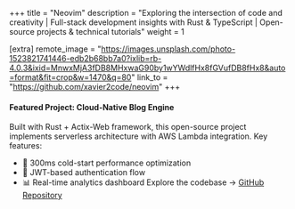 +++
title = "Neovim"
description = "Exploring the intersection of code and creativity | Full-stack development insights with Rust & TypeScript | Open-source projects & technical tutorials"
weight = 1

[extra]
remote_image = "https://images.unsplash.com/photo-1523821741446-edb2b68bb7a0?ixlib=rb-4.0.3&ixid=MnwxMjA3fDB8MHxwaG90by1wYWdlfHx8fGVufDB8fHx8&auto=format&fit=crop&w=1470&q=80"
link_to = "https://github.com/xavier2code/neovim"
+++

#### Featured Project: Cloud-Native Blog Engine
Built with Rust + Actix-Web framework, this open-source project implements serverless architecture with AWS Lambda integration. Key features:
- 🚀 300ms cold-start performance optimization
- 🔐 JWT-based authentication flow
- 📊 Real-time analytics dashboard
Explore the codebase → [GitHub Repository](https://github.com/xavier2code/blog)
